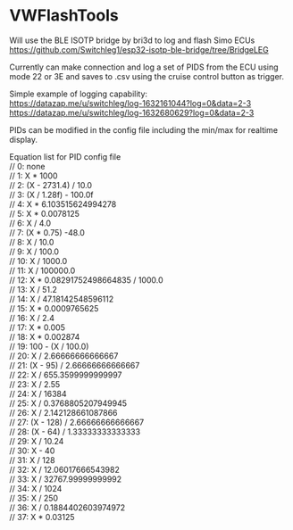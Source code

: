 # VWFlashTools

Will use the BLE ISOTP bridge by bri3d to log and flash Simo ECUs https://github.com/Switchleg1/esp32-isotp-ble-bridge/tree/BridgeLEG

Currently can make connection and log a set of PIDS from the ECU using mode 22 or 3E and saves to .csv using the cruise control button as trigger.

Simple example of logging capability:<br />
https://datazap.me/u/switchleg/log-1632161044?log=0&data=2-3<br />
https://datazap.me/u/switchleg/log-1632680629?log=0&data=2-3<br />

PIDs can be modified in the config file including the min/max for realtime display.

Equation list for PID config file<br />
//  0: none<br />
//  1: X * 1000<br />
//  2: (X - 2731.4) / 10.0<br />
//  3: (X / 1.28f) - 100.0f<br />
//  4: X * 6.103515624994278<br />
//  5: X * 0.0078125<br />
//  6: X / 4.0<br />
//  7: (X * 0.75) -48.0<br />
//  8: X / 10.0<br />
//  9: X / 100.0<br />
// 10: X / 1000.0<br />
// 11: X / 100000.0<br />
// 12: X * 0.08291752498664835 / 1000.0<br />
// 13: X / 51.2<br />
// 14: X / 47.18142548596112<br />
// 15: X * 0.0009765625<br />
// 16: X / 2.4<br />
// 17: X * 0.005<br />
// 18: X * 0.002874<br />
// 19: 100 - (X / 100.0)<br />
// 20: X / 2.66666666666667<br />
// 21: (X - 95) / 2.66666666666667<br />
// 22: X / 655.3599999999997<br />
// 23: X / 2.55<br />
// 24: X / 16384<br />
// 25: X / 0.3768805207949945<br />
// 26: X / 2.142128661087866<br />
// 27: (X - 128) / 2.66666666666667<br />
// 28: (X - 64) / 1.33333333333333<br />
// 29: X / 10.24<br />
// 30: X - 40<br />
// 31: X / 128<br />
// 32: X / 12.06017666543982<br />
// 33: X / 32767.99999999992<br />
// 34: X / 1024<br />
// 35: X / 250<br />
// 36: X / 0.1884402603974972<br />
// 37: X * 0.03125<br />
